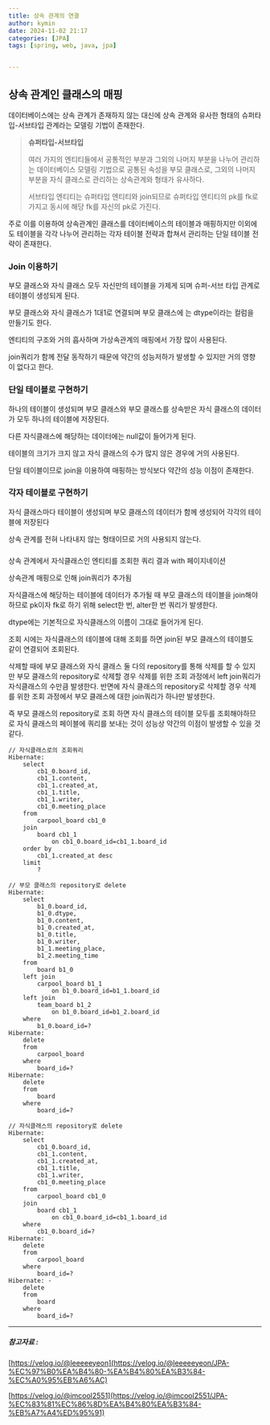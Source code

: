 ```yaml
---
title: 상속 관계의 연결
author: kymin
date: 2024-11-02 21:17
categories: [JPA]
tags: [spring, web, java, jpa]


---
```


## **상속 관계인 클래스의 매핑**

데이터베이스에는 상속 관계가 존재하지 않는 대신에 상속 관계와 유사한 형태의 슈퍼타입-서브타입 관계라는 모델링 기법이 존재한다.

> **슈퍼타입-서브타입**
>
> 여러 가지의 엔티티들에서 공통적인 부분과 그외의 나머지 부분을 나누어 관리하는 데이터베이스 모델링 기법으로 공통된 속성을 부모 클래스로, 그외의 나머지 부분을 자식 클래스로 관리하는 상속관계와 형태가 유사하다.
>
> 서브타입 엔티티는 슈퍼타입 엔티티와 join되므로 슈퍼타입 엔티티의 pk를 fk로 가지고 동시에 해당 fk를 자신의 pk로 가진다.

주로 이를 이용하여 상속관계인 클래스를 데이터베이스의 테이블과 매핑하지만 이외에도 테이블을 각각 나누어 관리하는 각자 테이블 전략과 합쳐서 관리하는 단일 테이블 전략이 존재한다.



### **Join 이용하기**

부모 클래스와 자식 클래스 모두 자신만의 테이블을 가제게 되며 슈퍼-서브 타입 관계로 테이블이 생성되게 된다.

부모 클래스와 자식 클래스가 1대1로 연결되며 부모 클래스에 는 dtype이라는 컬럼을 만들기도 한다.

엔티티의 구조와 거의 흡사하며 가상속관계의 매핑에서 가장 많이 사용된다.

join쿼리가 함께 전달 동작하기 때문에 약간의 성능저하가 발생할 수 있지만 거의 영향이 없다고 한다.

### 단일 테이블로 구현하기

하나의 테이블이 생성되며 부모 클래스와 부모 클래스를 상속받은 자식 클래스의 데이터가 모두 하나의 테이블에 저장된다.

다른 자식클래스에 해당하는 데이터에는 null값이 들어가게 된다.

테이블의 크기가 크지 않고 자식 클래스의 수가 많지 않은 경우에 거의 사용된다.

단일 테이블이므로 join을 이용하여 매핑하는 방식보다 약간의 성능 이점이 존재한다.



### 각자 테이블로 구현하기

자식 클래스마다 테이블이 생성되며 부모 클래스의 데이터가 함께 생성되어 각각의 테이블에 저장된다

상속 관계를 전혀 나타내지 않는 형태이므로 거의 사용되지 않는다.

### 

상속 관계에서 자식클래스인 엔티티를 조회한 쿼리 결과 with 페이지네이션

상속관계 매핑으로 인해 join쿼리가 추가됨

자식클래스에 해당하는 테이블에 데이터가 추가될 때 부모 클래스의 테이블을 join해야하므로 pk이자 fk로 하기 위해 select한 번, alter한 번 쿼리가 발생한다.

dtype에는 기본적으로 자식클래스의 이름이 그대로 들어가게 된다.



조회 시에는 자식클래스의 테이블에 대해 조회를 하면 join된 부모 클래스의 테이블도 같이 연결되어 조회된다.



삭제할 때에 부모 클래스와 자식 클래스 둘 다의 repository를 통해 삭제를 할 수 있지만 부모 클래스의 repository로 삭제할 경우 삭제를 위한 조회 과정에서 left join쿼리가 자식클래스의 수만큼 발생한다. 반면에 자식 클래스의 repository로 삭제할 경우 삭제를 위한 조회 과정에서 부모 클래스에 대한 join쿼리가 하나만 발생한다.

즉 부모 클래스의 repository로 조회 하면 자식 클래스의 테이블 모두를 조회해야하므로 자식 클래스의 페이블에 쿼리를 보내는 것이 성능상 약간의 이점이 발생할 수 있을 것 같다.

```mysql
// 자식클래스로의 조회쿼리
Hibernate: 
    select
        cb1_0.board_id,
        cb1_1.content,
        cb1_1.created_at,
        cb1_1.title,
        cb1_1.writer,
        cb1_0.meeting_place 
    from
        carpool_board cb1_0 
    join
        board cb1_1 
            on cb1_0.board_id=cb1_1.board_id 
    order by
        cb1_1.created_at desc 
    limit
        ?
```

```mysql
// 부모 클래스의 repository로 delete
Hibernate: 
    select
        b1_0.board_id,
        b1_0.dtype,
        b1_0.content,
        b1_0.created_at,
        b1_0.title,
        b1_0.writer,
        b1_1.meeting_place,
        b1_2.meeting_time 
    from
        board b1_0 
    left join
        carpool_board b1_1 
            on b1_0.board_id=b1_1.board_id 
    left join
        team_board b1_2 
            on b1_0.board_id=b1_2.board_id 
    where
        b1_0.board_id=?
Hibernate: 
    delete 
    from
        carpool_board 
    where
        board_id=?
Hibernate: 
    delete 
    from
        board 
    where
        board_id=?
```

```mysql
// 자식클래스의 repository로 delete
Hibernate: 
    select
        cb1_0.board_id,
        cb1_1.content,
        cb1_1.created_at,
        cb1_1.title,
        cb1_1.writer,
        cb1_0.meeting_place 
    from
        carpool_board cb1_0 
    join
        board cb1_1 
            on cb1_0.board_id=cb1_1.board_id 
    where
        cb1_0.board_id=?
Hibernate: 
    delete 
    from
        carpool_board 
    where
        board_id=?
Hibernate: -
    delete 
    from
        board 
    where
        board_id=?
```









-----

##### 참고자료 :

[https://velog.io/@leeeeeyeon](https://velog.io/@leeeeeyeon/JPA-%EC%97%B0%EA%B4%80-%EA%B4%80%EA%B3%84-%EC%A0%95%EB%A6%AC)

[https://velog.io/@imcool2551](https://velog.io/@imcool2551/JPA-%EC%83%81%EC%86%8D%EA%B4%80%EA%B3%84-%EB%A7%A4%ED%95%91)